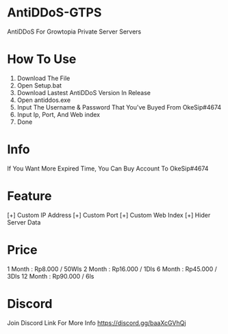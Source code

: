 # AntiDDoS-GTPS
AntiDDoS For Growtopia Private Server Servers

# How To Use
1. Download The File
2. Open Setup.bat
3. Download Lastest AntiDDoS Version In Release
4. Open antiddos.exe
5. Input The Username & Password That You've Buyed From OkeSip#4674
6. Input Ip, Port, And Web index
7. Done

# Info
If You Want More Expired Time, You Can Buy Account To OkeSip#4674

# Feature
[+] Custom IP Address
[+] Custom Port
[+] Custom Web Index
[+] Hider Server Data

# Price
1 Month : Rp8.000 / 50Wls
2 Month : Rp16.000 / 1Dls
6 Month : Rp45.000 / 3Dls
12 Month : Rp90.000 / 6ls

# Discord
Join Discord Link For More Info
https://discord.gg/baaXcGVhQj
